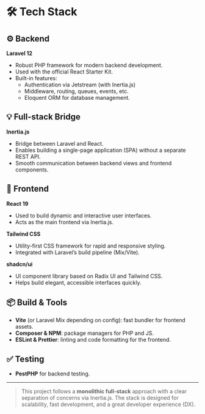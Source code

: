# 🛠️ Tech Stack

## ⚙️ Backend

**Laravel 12**

- Robust PHP framework for modern backend development.
- Used with the official React Starter Kit.
- Built-in features:
    - Authentication via Jetstream (with Inertia.js)
    - Middleware, routing, queues, events, etc.
    - Eloquent ORM for database management.

## 💡 Full-stack Bridge

**Inertia.js**

- Bridge between Laravel and React.
- Enables building a single-page application (SPA) without a separate REST API.
- Smooth communication between backend views and frontend components.

## 🎨 Frontend

**React 19**

- Used to build dynamic and interactive user interfaces.
- Acts as the main frontend via Inertia.js.

**Tailwind CSS**

- Utility-first CSS framework for rapid and responsive styling.
- Integrated with Laravel’s build pipeline (Mix/Vite).

**shadcn/ui**

- UI component library based on Radix UI and Tailwind CSS.
- Helps build elegant, accessible interfaces quickly.

## 📦 Build & Tools

- **Vite** (or Laravel Mix depending on config): fast bundler for frontend assets.
- **Composer & NPM**: package managers for PHP and JS.
- **ESLint & Prettier**: linting and code formatting for the frontend.

## ✅ Testing

- **PestPHP** for backend testing.

---

> This project follows a **monolithic full-stack** approach with a clear separation of concerns via Inertia.js. The stack is designed for scalability, fast development, and a great developer experience (DX).
